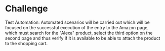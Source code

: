 # Challenge
Test Automation: Automated scenarios will be carried out which will be focused on the successful execution of the entry to the Amazon page, which must search for the "Alexa" product, select the third option on the second page and thus verify if it is available to be able to attach the product to the shopping cart.
